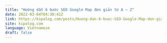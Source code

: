 ```yaml
---
title: "Hướng dẫn 6 bước SEO Google Map đơn giản từ A – Z"
date: 2022-03-04T04:30:41Z
link: https://kipalog.com/posts/Huong-dan-6-buoc-SEO-Google-Map-don-gian-tu-A---Z?utm_medium=RSS&utm_source=news.12bit.vn
site: kipalog.com
language: Vietnamese
draft: false
---
```

